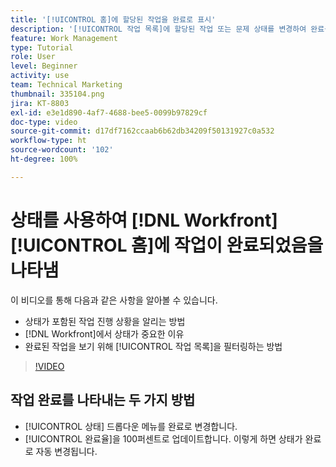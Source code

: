 ```yaml
---
title: '[!UICONTROL 홈]에 할당된 작업을 완료로 표시'
description: '[!UICONTROL 작업 목록]에 할당된 작업 또는 문제 상태를 변경하여 완료를 표시하는 방법에 대해 알아봅니다. 그러면 목록을 필터링하여 완료된 작업만 볼 수 있습니다.'
feature: Work Management
type: Tutorial
role: User
level: Beginner
activity: use
team: Technical Marketing
thumbnail: 335104.png
jira: KT-8803
exl-id: e3e1d890-4af7-4688-bee5-0099b97829cf
doc-type: video
source-git-commit: d17df7162ccaab6b62db34209f50131927c0a532
workflow-type: ht
source-wordcount: '102'
ht-degree: 100%

---
```


# 상태를 사용하여 [!DNL Workfront] [!UICONTROL 홈]에 작업이 완료되었음을 나타냄

이 비디오를 통해 다음과 같은 사항을 알아볼 수 있습니다.

* 상태가 포함된 작업 진행 상황을 알리는 방법
* [!DNL  Workfront]에서 상태가 중요한 이유
* 완료된 작업을 보기 위해 [!UICONTROL 작업 목록]을 필터링하는 방법

>[!VIDEO](https://video.tv.adobe.com/v/335104/?quality=12&learn=on&enablevpops)


## 작업 완료를 나타내는 두 가지 방법

* [!UICONTROL 상태] 드롭다운 메뉴를 완료로 변경합니다.
* [!UICONTROL 완료율]을 100퍼센트로 업데이트합니다. 이렇게 하면 상태가 완료로 자동 변경됩니다.

<!---
learn more URLs
--->
